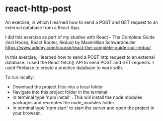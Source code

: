 # react-http-post
An exercise, in which I learned how to send a POST and GET request to an external database from a React App. 

I did this exercise as part of my studies with React - The Complete Guide (incl Hooks, React Router, Redux) by Maximillian Schwarzmuller
https://www.udemy.com/course/react-the-complete-guide-incl-redux/

In this exercise, I learned how to send a POST http request to an external database. 
I used the React fetch() API to send POST and GET requests. 
I used Firebase to create a practice database to work with.

To run locally: 
- Download the project files into a local folder 
- Navigate into this project folder in the terminal 
- In terminal type 'npm install' . This will install the node modules packages and recreates the node_modules folder. 
- In terminal type 'npm start' to start the server and open the project in your browser.
